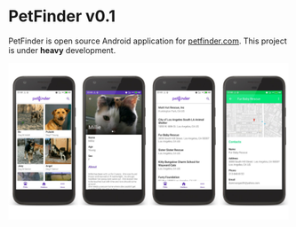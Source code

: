 # PetFinder v0.1


PetFinder is open source Android application for [petfinder.com](http://petfinder.com). This project is under **heavy** development. 

<img src="art/art.jpg" />
